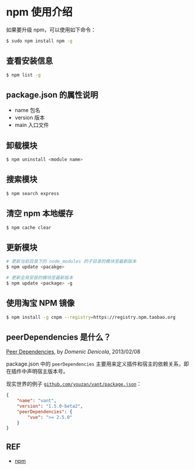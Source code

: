 # npm 使用介绍

如果要升级 npm，可以使用如下命令：

```sh
$ sudo npm install npm -g
```

## 查看安装信息

```sh
$ npm list -g
```

## package.json 的属性说明

- name 包名
- version 版本
- main 入口文件

## 卸载模块

```sh
$ npm uninstall <module name>
```

## 搜索模块

```sh
$ npm search express
```

## 清空 npm 本地缓存

```sh
$ npm cache clear
```

## 更新模块

```sh
# 更新当前目录下的 node_modules 的子目录的模块至最新版本
$ npm update <pacakge>

# 更新全局安装的模块至最新版本
$ npm update <package> -g
```

## 使用淘宝 NPM 镜像

```sh
$ npm install -g cnpm --registry=https://registry.npm.taobao.org
```

## peerDependencies 是什么？

[Peer Dependencies](https://blog.domenic.me/peer-dependencies/), by *Domenic Denicola*, 2013/02/08

package.json 中的 `peerDependencies` 主要用来定义插件和宿主的依赖关系，即在插件中声明宿主版本号。

现实世界的例子 [`github.com/youzan/vant/package.json`]((https://github.com/youzan/vant/blob/985c64eaebef215dc7e0c05afa0ef27f756ad668/package.json#L65-L67))：

```json
{
    "name": "vant",
    "version": "1.5.0-beta2",
    "peerDependencies": {
        "vue": ">= 2.5.0"
    }
}
```

## REF

- [npm](http://www.runoob.com/nodejs/nodejs-npm.html)